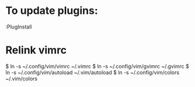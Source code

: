 # To update plugins:
:PlugInstall

# Relink vimrc
$ ln -s ~/.config/vim/vimrc ~/.vimrc
$ ln -s ~/.config/vim/gvimrc ~/.gvimrc
$ ln -s ~/.config/vim/autoload ~/.vim/autoload
$ ln -s ~/.config/vim/colors ~/.vim/colors
